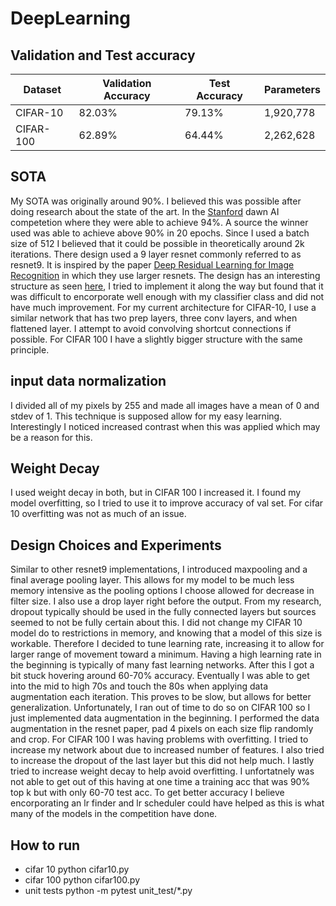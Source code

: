 # DeepLearning
## Validation and Test accuracy    

| Dataset  | Validation Accuracy | Test Accuracy   | Parameters
|----------|---------------------|-----------------|-----------------|
| CIFAR-10 | 82.03%              | 79.13%          |1,920,778|
| CIFAR-100| 62.89%              | 64.44%          |2,262,628|


## SOTA

My SOTA was originally around 90%. I believed this was possible after doing research about the state of the art. In the [Stanford](https://dawn.cs.stanford.edu/benchmark/) dawn AI competetion where they were able to achieve 94%. A source the winner used was able to achieve above 90% in 20 epochs. Since I used a batch size of 512 I believed that it could be possible in theoretically around 2k iterations. There design used a 9 layer resnet commonly referred to as resnet9. It is inspired by the paper [Deep Residual Learning for Image Recognition](https://arxiv.org/abs/1512.03385) in which they use larger resnets. The design has an interesting structure as seen [here](https://github.com/davidcpage/cifar10-fast), I tried to implement it along the way but found that it was difficult to encorporate well enough with my classifier class and did not have much improvement. For my current architecture for CIFAR-10, I use a similar network that has two prep layers, three conv layers, and when flattened layer. I attempt to avoid convolving shortcut connections if possible. For CIFAR 100 I have a slightly bigger structure with the same principle. 

## input data normalization
I divided all of my pixels by 255 and made all images have a mean of 0 and stdev of 1. This technique is supposed allow for my easy learning. Interestingly I noticed increased contrast when this was applied which may be a reason for this. 

## Weight Decay

I used weight decay in both, but in CIFAR 100 I increased it. I found my model overfitting, so I tried to use it to improve accuracy of val set. For cifar 10 overfitting was not as much of an issue. 

## Design Choices and Experiments
Similar to other resnet9 implementations, I introduced maxpooling and a final average pooling layer. This allows for my model to be much less memory intensive as the pooling options I choose allowed for decrease in filter size. I also use a drop layer right before the output. From my research, dropout typically should be used in the fully connected layers but sources seemed to not be fully certain about this. I did not change my CIFAR 10 model do to restrictions in memory, and knowing that a model of this size is workable. Therefore I decided to tune learning rate, increasing it to allow for larger range of movement toward a minimum. Having a high learning rate in the beginning is typically of many fast learning networks. After this I got a bit stuck hovering around 60-70% accuracy. Eventually I was able to get into the mid to high 70s and touch the 80s when applying data augmentation each iteration. This proves to be slow, but allows for better generalization. Unfortunately, I ran out of time to do so on CIFAR 100 so I just implemented data augmentation in the beginning. I performed the data augmentation in the resnet paper, pad 4 pixels on each size flip randomly and crop. For CIFAR 100 I was having problems with overfitting. I tried to increase my network about due to increased number of features. I also tried to increase the dropout of the last layer but this did not help much. I lastly tried to increase weight decay to help avoid overfitting. I unfortatnely was not able to get out of this having at one time a training acc that was 90% top k but with only 60-70 test acc. To get better accuracy I believe encorporating an lr finder and lr scheduler could have helped as this is what many of the models in the competition have done. 

## How to run
- cifar 10 python cifar10.py
- cifar 100 python cifar100.py
- unit tests python -m pytest unit_test/*.py



